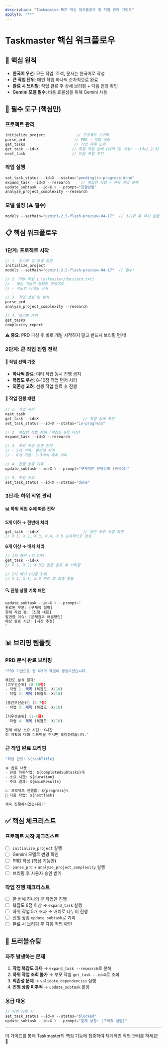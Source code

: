 ```yaml
---
description: "Taskmaster MCP 핵심 워크플로우 및 작업 관리 가이드"
applyTo: "**"
---
```


# Taskmaster 핵심 워크플로우

## 🎯 핵심 원칙

- **한국어 우선**: 모든 작업, 주석, 문서는 한국어로 작성
- **큰 작업 단위**: 메인 작업 하나씩 순차적으로 완료
- **완료 시 브리핑**: 작업 완료 후 상세 브리핑 + 다음 진행 확인
- **Gemini 모델 필수**: 비용 효율성을 위해 Gemini 사용

## 🚀 필수 도구 (핵심만)

### 프로젝트 관리
```typescript
initialize_project              // 프로젝트 초기화
parse_prd                      // PRD → 작업 생성  
get_tasks                      // 작업 목록 조회
get_task --id=X               // 특정 작업 상세 (여러 ID 가능: --id=1,2,3)
next_task                     // 다음 작업 추천
```

### 작업 실행
```typescript
set_task_status --id=X --status="pending|in-progress|done"
expand_task --id=X --research     // 복잡한 작업 → 하위 작업 분해
update_subtask --id=X.Y --prompt="진행상황"
analyze_project_complexity --research
```

### 모델 설정 (⚠️ 필수)
```typescript
models --setMain="gemini-2.5-flash-preview-04-17"  // 초기화 후 즉시 실행
```

## 📋 핵심 워크플로우

### 1단계: 프로젝트 시작
```typescript
// 1. 초기화 및 모델 설정
initialize_project
models --setMain="gemini-2.5-flash-preview-04-17"  // 필수!

// 2. PRD 작성 (.taskmaster/docs/prd.txt)
// - 핵심 기능만 명확한 한국어로
// - 과도한 디테일 금지

// 3. 작업 생성 및 분석
parse_prd
analyze_project_complexity --research

// 4. 브리핑 준비
get_tasks
complexity_report
```

**⚠️ 중요**: PRD 파싱 후 바로 개발 시작하지 말고 반드시 브리핑 먼저!

### 2단계: 큰 작업 진행 전략

#### 🎯 작업 선택 기준
- **하나씩 완료**: 여러 작업 동시 진행 금지
- **복잡도 우선**: 8-10점 작업 먼저 처리  
- **의존성 고려**: 선행 작업 완료 후 진행

#### 🔄 작업 진행 패턴
```typescript
// 1. 작업 시작
next_task
get_task --id=X                    // 작업 상세 확인
set_task_status --id=X --status="in-progress"

// 2. 복잡한 작업 분해 (복잡도 6점 이상)
expand_task --id=X --research

// 3. 하위 작업 진행 전략
// - 5개 이하: 한번에 처리
// - 6개 이상: 2-3개씩 배치 처리

// 4. 진행 상황 기록
update_subtask --id=X.Y --prompt="구체적인 진행상황 (한국어)"

// 5. 작업 완료
set_task_status --id=X --status="done"
```

### 3단계: 하위 작업 관리

#### 📊 하위 작업 수에 따른 전략

**5개 이하 → 한번에 처리**
```typescript
get_task --id=X                    // 모든 하위 작업 확인
// X.1, X.2, X.3, X.4, X.5 순차적으로 완료
```

**6개 이상 → 배치 처리**
```typescript
// 1차 배치 (첫 3개)
get_task --id=X
// X.1, X.2, X.3만 집중 완료 후 브리핑

// 2차 배치 (다음 3개)  
// X.4, X.5, X.6 완료 후 최종 통합
```

#### 🔍 진행 상황 기록 패턴
```typescript
update_subtask --id=X.Y --prompt="
완료된 부분: [구체적 설명]
현재 작업 중: [진행 내용]  
발견한 이슈: [문제점과 해결방안]
예상 완료 시간: [시간 추정]
"
```

## 📊 브리핑 템플릿

### PRD 분석 완료 브리핑
```typescript
"PRD 기반으로 총 X개의 작업이 생성되었습니다.

복잡도 분석 결과:
[고우선순위] (8-10점)
- 작업 1: 제목 (복잡도: X/10)
- 작업 2: 제목 (복잡도: X/10)

[중간우선순위] (5-7점)  
- 작업 3: 제목 (복잡도: X/10)

[저우선순위] (1-4점)
- 작업 4: 제목 (복잡도: X/10)

전체 예상 소요 시간: X시간
이 계획에 대해 피드백을 주시면 조정하겠습니다."
```

### 큰 작업 완료 브리핑
```typescript
"작업 완료: ${taskTitle}

📊 완료 내용:
- 완료 하위작업: ${completedSubtasks}개
- 소요 시간: ${duration}
- 주요 결과: ${mainResults}

📈 프로젝트 진행률: ${progress}%
🎯 다음 작업: ${nextTask}

계속 진행하시겠습니까?"
```

## ✅ 핵심 체크리스트

### 프로젝트 시작 체크리스트
- [ ] `initialize_project` 실행
- [ ] Gemini 모델로 변경 확인
- [ ] PRD 작성 (핵심 기능만)
- [ ] `parse_prd` + `analyze_project_complexity` 실행
- [ ] 브리핑 후 사용자 승인 받기

### 작업 진행 체크리스트  
- [ ] 한 번에 하나의 큰 작업만 진행
- [ ] 복잡도 6점 이상 → `expand_task` 실행
- [ ] 하위 작업 5개 초과 → 배치로 나누어 진행
- [ ] 진행 상황 `update_subtask`로 기록
- [ ] 완료 시 브리핑 후 다음 작업 확인

## 🔧 트러블슈팅

### 자주 발생하는 문제
1. **작업 복잡도 과다** → `expand_task --research`로 분해
2. **하위 작업 조회 불가** → 부모 작업 `get_task --id=X`로 조회
3. **의존성 문제** → `validate_dependencies` 실행
4. **진행 상황 미추적** → `update_subtask` 활용

### 응급 대응
```typescript
// 막힌 상황 시
set_task_status --id=X --status="blocked"
update_subtask --id=X.Y --prompt="문제 상황: [구체적 설명]"
```

---

이 가이드를 통해 Taskmaster의 핵심 기능에 집중하여 체계적인 작업 관리를 하세요! 🚀